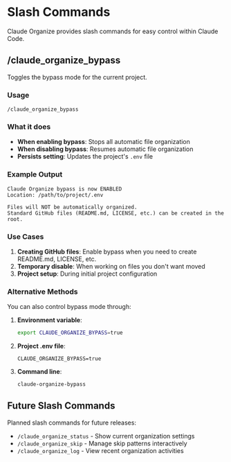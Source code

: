 # Slash Commands

Claude Organize provides slash commands for easy control within Claude Code.

## /claude_organize_bypass

Toggles the bypass mode for the current project.

### Usage

```
/claude_organize_bypass
```

### What it does

- **When enabling bypass**: Stops all automatic file organization
- **When disabling bypass**: Resumes automatic file organization
- **Persists setting**: Updates the project's `.env` file

### Example Output

```
Claude Organize bypass is now ENABLED
Location: /path/to/project/.env

Files will NOT be automatically organized.
Standard GitHub files (README.md, LICENSE, etc.) can be created in the root.
```

### Use Cases

1. **Creating GitHub files**: Enable bypass when you need to create README.md, LICENSE, etc.
2. **Temporary disable**: When working on files you don't want moved
3. **Project setup**: During initial project configuration

### Alternative Methods

You can also control bypass mode through:

1. **Environment variable**:

   ```bash
   export CLAUDE_ORGANIZE_BYPASS=true
   ```

2. **Project .env file**:

   ```
   CLAUDE_ORGANIZE_BYPASS=true
   ```

3. **Command line**:
   ```bash
   claude-organize-bypass
   ```

## Future Slash Commands

Planned slash commands for future releases:

- `/claude_organize_status` - Show current organization settings
- `/claude_organize_skip` - Manage skip patterns interactively
- `/claude_organize_log` - View recent organization activities
